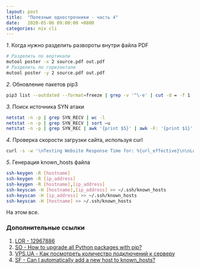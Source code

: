 ```yaml
---
layout: post
title:  "Полезные однострочники - часть 4"
date:   2020-05-06 09:00:00 +0800
categories: nix cli
---
```


*1*. Когда нужно разделить развороты внутри файла PDF

  ```sh
  # Разделить по вертикали
  mutool poster -x 2 source.pdf out.pdf
  # Разделить по горизонтали
  mutool poster -y 2 source.pdf out.pdf
  ```

*2*. Обновление пакетов pip3

  ```sh
  pip3 list --outdated --format=freeze | grep -v '^\-e' | cut -d = -f 1  | xargs -n1 pip3 install -U
  ```

*3*. Поиск источника SYN атаки

  ```sh
  netstat -n -p | grep SYN_RECV | wc -l
  netstat -n -p | grep SYN_RECV | sort –u
  netstat -n -p | grep SYN_REC | awk '{print $5}' | awk -F: '{print $1}'
  ```

*4*. Проверка скорости загрузки сайта, используя curl

  ```sh
  curl -s -w '\nTesting Website Response Time for: %{url_effective}\n\nLookup Time:\t\t%{time_namelookup}\nConnect Time:\t\t%{time_connect}\nPre-transfer Time:\t%{time_pretransfer}\nStart-transfer Time:\t%{time_starttransfer}\n\nTotal Time:\t\t%{time_total}\n' -o /dev/null https://SITE_URL
  ```

*5*. Генерация known_hosts файла

  ```sh
  ssh-keygen -R [hostname]
  ssh-keygen -R [ip_address]
  ssh-keygen -R [hostname],[ip_address]
  ssh-keyscan -H [hostname],[ip_address] >> ~/.ssh/known_hosts
  ssh-keyscan -H [ip_address] >> ~/.ssh/known_hosts
  ssh-keyscan -H [hostname] >> ~/.ssh/known_hosts
  ```

На этом все.

### Дополнительные ссылки

1. [LOR - 12967886](https://www.linux.org.ru/forum/talks/12967886)
2. [SO - How to upgrade all Python packages with pip?](https://stackoverflow.com/questions/2720014/how-to-upgrade-all-python-packages-with-pip)
3. [VPS.UA - Как посмотреть количество подключений к серверу](https://vps.ua/wiki/view-connections-server/)
4. [SF - Can I automatically add a new host to known_hosts?](https://serverfault.com/questions/132970/can-i-automatically-add-a-new-host-to-known-hosts)
